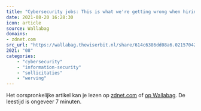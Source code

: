 ```yaml
---
title: "Cybersecurity jobs: This is what we're getting wrong when hiring – and here's how to fix it | ZDNet"
date: 2021-08-20 16:28:30
icon: article
source: Wallabag
domains:
- zdnet.com
src_url: "https://wallabag.thewiserbit.nl/share/614c6386dd08a6.02157042"
2021: "08"
categories:
    - "cybersecurity"
    - "information-security"
    - "sollicitaties"
    - "werving"
---
```

Het oorspronkelijke artikel kan je lezen op [zdnet.com](https://www.zdnet.com/article/cybersecurity-jobs-this-is-what-were-getting-wrong-when-hiring-and-heres-how-to-fix-it/) of [op Wallabag](https://wallabag.thewiserbit.nl/share/614c6386dd08a6.02157042). De leestijd is ongeveer 7 minuten.